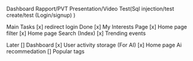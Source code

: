 Dashboard
Rapport/PVT
Presentation/Video
Test(Sql injection/test create/test (Login/signup)  )



Main Tasks
[x] redirect login Done
[x]  My Interests Page
[x]  Home page filter
[x] Home page Search (Index)
[x] Trending events
 


Later
[] Dashboard
[x] User activity storage (For AI)
[x] Home page Ai recommedation
[] Popular tags




